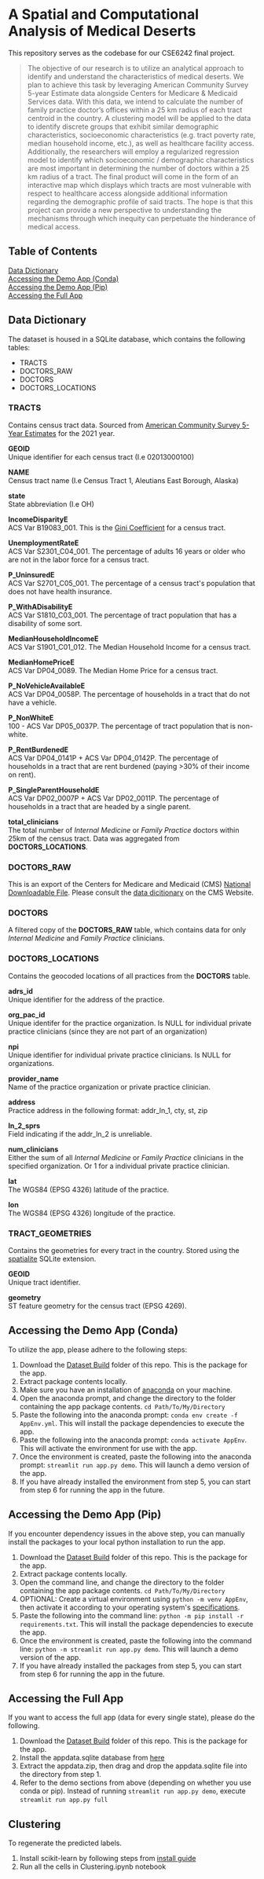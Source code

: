# A Spatial and Computational Analysis of Medical Deserts
This repository serves as the codebase for our CSE6242 final project.
>The objective of our research is to utilize an analytical approach to identify and understand the characteristics of medical deserts. We plan to achieve this task by leveraging American Community Survey 5-year Estimate data alongside Centers for Medicare & Medicaid Services data. With this data, we intend to calculate the number of family practice doctor’s offices within a 25 km radius of each tract centroid in the country. A clustering model will be applied to the data to identify discrete groups that exhibit similar demographic characteristics, socioeconomic characteristics (e.g. tract poverty rate, median household income, etc.), as well as healthcare facility access. Additionally, the researchers will employ a regularized regression model to identify which socioeconomic / demographic characteristics are most important in determining the number of doctors within a 25 km radius of a tract. The final product will come in the form of an interactive map which displays which tracts are most vulnerable with respect to healthcare access alongside additional information regarding the demographic profile of said tracts. The hope is that this project can provide a new perspective to understanding the mechanisms through which inequity can perpetuate the hinderance of medical access.

## Table of Contents
[Data Dictionary](#data-dictionary)  
[Accessing the Demo App (Conda)](#accessing-the-demo-app-conda)  
[Accessing the Demo App (Pip)](#accessing-the-demo-app-pip)  
[Accessing the Full App](#accessing-the-full-app)  

## Data Dictionary
The dataset is housed in a SQLite database, which contains the following tables:

- TRACTS
- DOCTORS_RAW
- DOCTORS
- DOCTORS_LOCATIONS

### TRACTS
Contains census tract data. Sourced from [American Community Survey 5-Year Estimates](https://www.census.gov/data/developers/data-sets/acs-5year.html) for the 2021 year.

**GEOID**  
Unique identifier for each census tract (I.e 02013000100)

**NAME**  
Census tract name (I.e Census Tract 1, Aleutians East Borough, Alaska)

**state**  
State abbreviation (I.e OH)

**IncomeDisparityE**  
ACS Var B19083_001. This is the [Gini Coefficient](https://en.wikipedia.org/wiki/Gini_coefficient) for a census tract.

**UnemploymentRateE**  
ACS Var S2301_C04_001. The percentage of adults 16 years or older who are not in the labor force for a census tract.

**P_UninsuredE**  
ACS Var S2701_C05_001. The percentage of a census tract's population that does not have health insurance.

**P_WithADisabilityE**  
ACS Var S1810_C03_001. The percentage of tract population that has a disability of some sort.

**MedianHouseholdIncomeE**  
ACS Var S1901_C01_012. The Median Household Income for a census tract.

**MedianHomePriceE**  
ACS Var DP04_0089. The Median Home Price for a census tract. 

**P_NoVehicleAvailableE**  
ACS Var DP04_0058P. The percentage of households in a tract that do not have a vehicle.

**P_NonWhiteE**  
100 - ACS Var DP05_0037P. The percentage of tract population that is non-white.

**P_RentBurdenedE**  
ACS Var DP04_0141P + ACS Var DP04_0142P. The percentage of households in a tract that are rent burdened (paying >30% of their income on rent).

**P_SingleParentHouseholdE**  
ACS Var DP02_0007P + ACS Var DP02_0011P. The percentage of households in a tract that are headed by a single parent.

**total_clinicians**  
The total number of *Internal Medicine* or *Family Practice* doctors within 25km of the census tract. Data was aggregated from **DOCTORS_LOCATIONS**.

### DOCTORS_RAW  
This is an export of the Centers for Medicare and Medicaid (CMS) [National Downloadable File](https://data.cms.gov/provider-data/dataset/mj5m-pzi6). Please consult the [data dicitionary](https://data.cms.gov/provider-data/sites/default/files/data_dictionaries/physician/DOC_Data_Dictionary.pdf) on the CMS Website.

### DOCTORS
A filtered copy of the **DOCTORS_RAW** table, which contains data for only *Internal Medicine* and *Family Practice* clinicians.

### DOCTORS_LOCATIONS
Contains the geocoded locations of all practices from the **DOCTORS** table.

**adrs_id**  
Unique identifier for the address of the practice.

**org_pac_id**  
Unique identifer for the practice organization. Is NULL for individual private practice clinicians (since they are not part of an organization)

**npi**  
Unique identifier for individual private practice clinicians. Is NULL for organizations.

**provider_name**  
Name of the practice organization or private practice clinician.

**address**  
Practice address in the following format: addr_ln_1, cty, st, zip

**ln_2_sprs**  
Field indicating if the addr_ln_2 is unreliable.

**num_clinicians**  
Either the sum of all *Internal Medicine* or *Family Practice* clinicians in the specified organization. Or 1 for a individual private practice clinician.

**lat**  
The WGS84 (EPSG 4326) latitude of the practice.

**lon**  
The WGS84 (EPSG 4326) longitude of the practice.

### TRACT_GEOMETRIES
Contains the geometries for every tract in the country. Stored using the [spatialite](https://www.gaia-gis.it/fossil/libspatialite/index) SQLite extension.

**GEOID**  
Unique tract identifier.

**geometry**  
ST feature geometry for the census tract (EPSG 4269).

## Accessing the Demo App (Conda)
To utilize the app, please adhere to the following steps:

1. Download the [Dataset Build](https://github.com/MuelMart/Medical-Deserts/tree/main/Dataset%20Build) folder of this repo. This is the package for the app.
2. Extract package contents locally.
3. Make sure you have an installation of [anaconda](https://anaconda.org/) on your machine.
4. Open the anaconda prompt, and change the directory to the folder containing the app package contents. `cd Path/To/My/Directory`
5. Paste the following into the anaconda prompt: `conda env create -f AppEnv.yml`. This will install the package dependencies to execute the app.
6. Paste the following into the anaconda prompt: `conda activate AppEnv`. This will activate the environment for use with the app.
7. Once the environment is created, paste the following into the anaconda prompt: `streamlit run app.py demo`. This will launch a demo version of the app.
8. If you have already installed the environment from step 5, you can start from step 6 for running the app in the future.

## Accessing the Demo App (Pip)
If you encounter dependency issues in the above step, you can manually install the packages to your local python installation to run the app.

1. Download the [Dataset Build](https://github.com/MuelMart/Medical-Deserts/tree/main/Dataset%20Build) folder of this repo. This is the package for the app.
2. Extract package contents locally.
3. Open the command line, and change the directory to the folder containing the app package contents. `cd Path/To/My/Directory`
4. OPTIONAL: Create a virtual environment using `python -m venv AppEnv`, then activate it according to your operating system's [specifications](https://docs.python.org/3/tutorial/venv.html).
5. Paste the following into the command line: `python -m pip install -r requirements.txt`. This will install the package dependencies to execute the app.
6. Once the environment is created, paste the following into the command line: `python -m streamlit run app.py demo`. This will launch a demo version of the app.
7. If you have already installed the packages from step 5, you can start from step 6 for running the app in the future.

## Accessing the Full App
If you want to access the full app (data for every single state), please do the following.
1. Download the [Dataset Build](https://github.com/MuelMart/Medical-Deserts/tree/main/Dataset%20Build) folder of this repo. This is the package for the app.
2. Install the appdata.sqlite database from [here](https://gtvault-my.sharepoint.com/:u:/g/personal/smartinez63_gatech_edu/EdM3BAc0jVlLl8ZELcS28BkBIglv7PwI0NZLZ45JcFSDvg?e=FmihGM)
3. Extract the appdata.zip, then drag and drop the appdata.sqlite file into the directory from step 1.
4. Refer to the demo sections from above (depending on whether you use conda or pip). Instead of running `streamlit run app.py demo`, execute `streamlit run app.py full`

## Clustering
To regenerate the predicted labels.
1. Install scikit-learn by following steps from [install guide](https://scikit-learn.org/stable/install.html)
2. Run all the cells in Clustering.ipynb notebook

